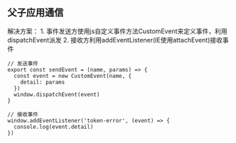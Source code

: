 ## 父子应用通信

解决方案：
    1. 事件发送方使用js自定义事件方法CustomEvent来定义事件，利用dispatchEvent派发
    2. 接收方利用addEventListener(IE使用attachEvent)接收事件
    
```
// 发送事件
export const sendEvent = (name, params) => {
  const event = new CustomEvent(name, {
    detail: params
  })
  window.dispatchEvent(event)
}
```

```
// 接收事件
window.addEventListener('token-error', (event) => {
  console.log(event.detail)
})
```

